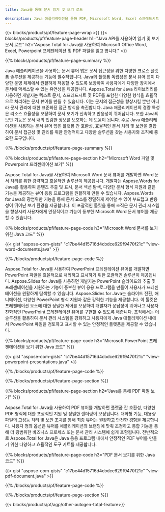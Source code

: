 ```yaml
---
title: Java를 통해 문서 읽기 및 보기 로드 

description: Java 애플리케이션을 통해 PDF, Microsoft Word, Excel 스프레드시트 및 PowerPoint 프레젠테이션을 읽고 봅니다.
---
```


{{< blocks/products/pf/feature-page-wrap >}}
{{< blocks/products/pf/feature-page-header h1="Java API를 사용하여 읽기 및 보기 문서 로드" h2="Aspose.Total for Java을 사용하여 Microsoft Office Word, Excel, Powerpoint 프레젠테이션 및 PDF 파일을 읽고 엽니다." >}}

{{% blocks/products/pf/feature-page-summary %}}

Java 애플리케이션을 사용하는 문서 뷰어 앱은 문서 접근성을 위한 다양한 크로스 플랫폼 솔루션을 제공하는 기능에 필수적입니다. Java의 플랫폼 독립성은 문서 뷰어 앱이 다양한 운영 체제에서 원활하게 작동할 수 있도록 보장하여 사용자에게 다양한 장치에서 문서에 액세스할 수 있는 유연성을 제공합니다. Aspose.Total for Java 라이브러리를 사용하면 개발자는 텍스트 문서, 스프레드시트 및 PDF를 포함한 다양한 형식을 효율적으로 처리하는 문서 뷰어를 만들 수 있습니다. 이는 문서의 접근성을 향상시킬 뿐만 아니라 문서 관리에 대한 표준화된 접근 방식을 촉진합니다. Java 애플리케이션의 경량 특성은 리소스 효율성을 보장하여 문서 보기가 신속하고 반응성이 뛰어납니다. 또한 Java의 보안 기능은 문서 내의 민감한 정보를 보호하는 데 도움이 됩니다. 주로 Java 애플리케이션을 사용하는 문서 뷰어 앱은 플랫폼 간 호환성, 효율적인 문서 처리 및 보안을 결합하여 문서 접근성 및 관리를 위한 안정적이고 다양한 솔루션을 찾는 사용자와 조직에 중요한 도구입니다.

{{% /blocks/products/pf/feature-page-summary  %}}

{{% blocks/products/pf/feature-page-section  h2="Microsoft Word 파일 및 Powerpoint 프리젠테이션 보기" %}}

Aspose.Total for Java을 사용하여 Microsoft Word 문서 뷰어를 개발하면 Word 문서 처리를 위한 강력하고 효율적인 솔루션이 제공됩니다. 개발자는 Aspose.Words for Java를 활용하여 콘텐츠 추출 및 표시, 문서 섹션 탐색, 다양한 문서 형식 지원과 같은 기능을 제공하는 뷰어 응용 프로그램을 원활하게 만들 수 있습니다. Aspose.Words for Java의 광범위한 기능을 통해 문서 요소를 정밀하게 제어할 수 있어 부드럽고 반응성이 뛰어난 보기 환경을 제공합니다. 이 포괄적인 툴킷을 통해 조직은 문서 관리 시스템을 향상시켜 사용자에게 안정적이고 기능이 풍부한 Microsoft Word 문서 뷰어를 제공할 수 있습니다.  <br />

{{% blocks/products/pf/feature-page-code h3="Microsoft Word 문서를 보기 위한 Java 코드" %}}

{{< gist "aspose-com-gists" "c17be44d15716d4cbdce629f9470f21c" "view-word-documents.java" >}}

{{% /blocks/products/pf/feature-page-code  %}}

Aspose.Total for Java을 사용하여 PowerPoint 프레젠테이션 뷰어를 개발하면 PowerPoint 파일을 효율적으로 처리하고 표시하기 위한 포괄적인 솔루션이 제공됩니다. Aspose.Slides for Java를 사용하면 개발자는 PowerPoint 슬라이드의 추출 및 프레젠테이션을 지원하는 기능이 풍부한 뷰어 응용 프로그램을 만들어 사용자가 프레젠테이션을 원활하게 탐색할 수 있습니다. Aspose.Slides for Java는 슬라이드 전환, 애니메이션, 다양한 PowerPoint 형식 지원과 같은 강력한 기능을 제공합니다. 이 툴킷은 프레젠테이션 요소에 대한 정밀한 제어를 보장하여 개발자가 응답성이 뛰어나고 사용자 친화적인 PowerPoint 프레젠테이션 뷰어를 구현할 수 있도록 해줍니다. 조직에서는 이 솔루션을 활용하여 문서 관리 시스템을 강화하고 사용자에게 Java 애플리케이션 내에서 PowerPoint 파일을 검토하고 표시할 수 있는 안정적인 플랫폼을 제공할 수 있습니다.

{{% blocks/products/pf/feature-page-code h3="Microsoft PowerPoint 프레젠테이션을 보기 위한 Java 코드" %}}

{{< gist "aspose-com-gists" "c17be44d15716d4cbdce629f9470f21c" "view-powerpoint-presentations.java" >}}

{{% /blocks/products/pf/feature-page-code  %}}

{{% /blocks/products/pf/feature-page-section %}}

{{% blocks/products/pf/feature-page-section  h2="Java를 통해 PDF 파일 보기" %}}

Aspose.Total for Java을 사용하여 PDF 뷰어를 개발하면 플랫폼 간 호환성, 다양한 PDF 형식에 대한 포괄적인 지원 및 정밀한 렌더링이 보장됩니다. 대화형 기능, 대용량 파일의 고성능 처리 및 보안 조치를 통해 최종 뷰어는 원활하고 안전한 경험을 제공합니다. 사용자 정의 옵션은 뷰어를 애플리케이션의 브랜딩에 맞춰 조정하고 통합 기능을 통해 더 광범위한 비즈니스 프로세스 또는 문서 관리 시스템에 쉽게 포함됩니다. 전반적으로 Aspose.Total for Java은 Java 응용 프로그램 내에서 안정적인 PDF 뷰어를 만들기 위한 다양하고 효율적인 도구 키트를 제공합니다.

{{% blocks/products/pf/feature-page-code h3="PDF 문서 보기를 위한 Java 코드" %}}

{{< gist "aspose-com-gists" "c17be44d15716d4cbdce629f9470f21c" "view-pdf-document.java" >}}

{{% /blocks/products/pf/feature-page-code  %}}

{{% /blocks/products/pf/feature-page-section %}}

{{< blocks/products/pf/agp/other-autogen-total-feature>}}